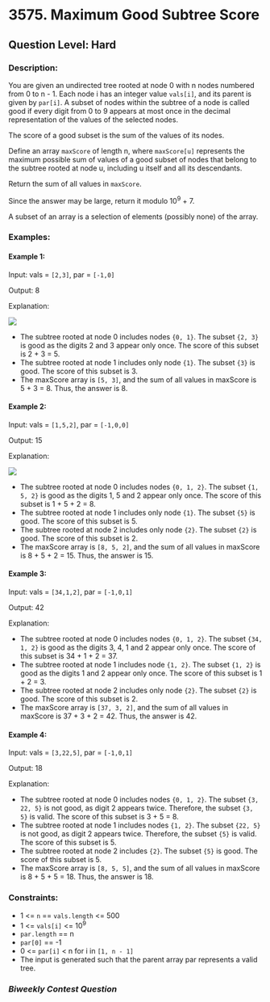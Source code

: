 # 3575. Maximum Good Subtree Score
## Question Level: Hard
### Description:
You are given an undirected tree rooted at node 0 with n nodes numbered from 0 to n - 1. Each node i has an integer value `vals[i]`, and its parent is given by `par[i]`.
A subset of nodes within the subtree of a node is called good if every digit from 0 to 9 appears at most once in the decimal representation of the values of the selected nodes.

The score of a good subset is the sum of the values of its nodes.

Define an array `maxScore` of length n, where `maxScore[u]` represents the maximum possible sum of values of a good subset of nodes that belong to the subtree rooted at node u, including u itself and all its descendants.

Return the sum of all values in `maxScore`.

Since the answer may be large, return it modulo 10<sup>9</sup> + 7.

A subset of an array is a selection of elements (possibly none) of the array.

### Examples:
#### Example 1:

Input: vals = `[2,3]`, par = `[-1,0]`

Output: 8

Explanation:

<img src="https://assets.leetcode.com/uploads/2025/04/29/screenshot-2025-04-29-at-150754.png"><br>

- The subtree rooted at node 0 includes nodes `{0, 1}`. The subset `{2, 3}` is good as the digits 2 and 3 appear only once. The score of this subset is 2 + 3 = 5.
- The subtree rooted at node 1 includes only node `{1}`. The subset `{3}` is good. The score of this subset is 3.
- The maxScore array is `[5, 3]`, and the sum of all values in maxScore is 5 + 3 = 8. Thus, the answer is 8.
#### Example 2:

Input: vals = `[1,5,2]`, par = `[-1,0,0]`

Output: 15

Explanation:


<img src="https://assets.leetcode.com/uploads/2025/04/29/screenshot-2025-04-29-at-151408.png"><br>
- The subtree rooted at node 0 includes nodes `{0, 1, 2}`. The subset `{1, 5, 2}` is good as the digits 1, 5 and 2 appear only once. The score of this subset is 1 + 5 + 2 = 8.
- The subtree rooted at node 1 includes only node `{1}`. The subset `{5}` is good. The score of this subset is 5.
- The subtree rooted at node 2 includes only node `{2}`. The subset `{2}` is good. The score of this subset is 2.
- The maxScore array is `[8, 5, 2]`, and the sum of all values in maxScore is 8 + 5 + 2 = 15. Thus, the answer is 15.
#### Example 3:

Input: vals = `[34,1,2]`, par = `[-1,0,1]`

Output: 42

Explanation:



- The subtree rooted at node 0 includes nodes `{0, 1, 2}`. The subset `{34, 1, 2}` is good as the digits 3, 4, 1 and 2 appear only once. The score of this subset is 34 + 1 + 2 = 37.
- The subtree rooted at node 1 includes node `{1, 2}`. The subset `{1, 2}` is good as the digits 1 and 2 appear only once. The score of this subset is 1 + 2 = 3.
- The subtree rooted at node 2 includes only node `{2}`. The subset `{2}` is good. The score of this subset is 2.
- The maxScore array is `[37, 3, 2]`, and the sum of all values in maxScore is 37 + 3 + 2 = 42. Thus, the answer is 42.
#### Example 4:

Input: vals = `[3,22,5]`, par = `[-1,0,1]`

Output: 18

Explanation:

- The subtree rooted at node 0 includes nodes `{0, 1, 2}`. The subset `{3, 22, 5}` is not good, as digit 2 appears twice. Therefore, the subset `{3, 5}` is valid. The score of this subset is 3 + 5 = 8.
- The subtree rooted at node 1 includes nodes `{1, 2}`. The subset `{22, 5}` is not good, as digit 2 appears twice. Therefore, the subset `{5}` is valid. The score of this subset is 5.
- The subtree rooted at node 2 includes `{2}`. The subset `{5}` is good. The score of this subset is 5.
- The maxScore array is `[8, 5, 5]`, and the sum of all values in maxScore is 8 + 5 + 5 = 18. Thus, the answer is 18.

### Constraints:

- 1 <= `n` == `vals.length` <= 500
- 1 <= `vals[i]` <= 10<sup>9</sup>
- `par.length` == n
- `par[0]` == -1
- 0 <= `par[i]` < n for i in `[1, n - 1]`
- The input is generated such that the parent array par represents a valid tree.

### <i>Biweekly Contest Question</i>